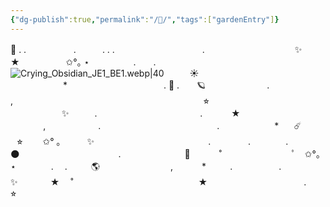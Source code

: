 ```yaml
---
{"dg-publish":true,"permalink":"/🌱/","tags":["gardenEntry"]}
---
```



💫                 .         .
⠀⠀⠀⠀⠀⠀⠀.　　　. . .　　　　　　　　　　. 　　　　　　　　　　✨　　　　　★ 　　　　　✩°｡ ⋆　　　　　.　　.
⠀⠀⠀⠀⠀⠀⠀⠀⠀⠀⠀⠀⠀![Crying_Obsidian_JE1_BE1.webp|40](/img/user/files/Crying_Obsidian_JE1_BE1.webp)⠀⠀⠀⠀☀️
　　　　　　\*　　　　　　　　　　　.      🌟
.　　🪐　　　　　　　. 　　⠀　   　　　   ,　　　　　　　　　
　　　　　⠀　　　　⠀　　⭐︎
⠀⠀⠀⠀⠀⠀⠀⠀✨⠀⠀⠀⠀.　　　　　 　　⠀　　　⠀.　
　　★　　　⠀　⠀  　　,　　　　　　.
　　　　　　　　　　　　　.
　　　　　　\*⠀　☄️　⠀  　　　　　⠀⭐︎
　　✩° ｡　　　✨　　　　　　　　　　　　　.
　　　　.　　　　.　　　⠀🌑
　　　　　　　　　　　.
　　　　　　　🚀
　　　˚　　　　　　　　ﾟ　✩°｡ ⋆　　　　.
　.⠀　　🌎⠀‍⠀‍⠀‍⠀‍⠀‍⠀‍⠀‍⠀‍⠀‍⠀‍⠀,
　　　\*　　⠀.
　　　　　.　　　　　　　✨　　　⠀★
　˚　　　　　　　　　　　　　　
★⠀ 　　　　　　　　　　.　　　　　　　　
　　　　　⭐︎   

